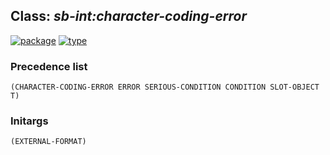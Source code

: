 ## Class: ***sb-int:character-coding-error***
[![package](https://img.shields.io/badge/Package-SB--INT-5f9ea0.svg?style=social&colorA=999999)](../) [![type](https://img.shields.io/badge/Type-Class-5f9ea0.svg?style=social&colorA=999999)](../#class) 
### Precedence list
```
(CHARACTER-CODING-ERROR ERROR SERIOUS-CONDITION CONDITION SLOT-OBJECT T)
```
### Initargs
```
(EXTERNAL-FORMAT)
```
